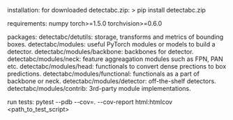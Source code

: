 installation:
    for downloaded detectabc.zip:
        > pip install detectabc.zip

requirements:
    numpy
    torch>=1.5.0
    torchvision>=0.6.0

packages:
    detectabc/detutils: storage, transforms and metrics of bounding boxes.
    detectabc/modules: useful PyTorch modules or models to build a detector.
    detectabc/modules/backbone: backbones for detector.
    detectabc/modules/neck: feature aggreagation modules such as FPN, PAN etc.
    detectabc/modules/head: functionals to convert dense prections to box predictions.
    detectabc/modules/functional: functionals as a part of backbone or neck.
    detectabc/modules/detector: off-the-shelf detectors.
    detectabc/modules/contrib: 3rd-party module implementations.

run tests:
    pytest --pdb --cov=. --cov-report html:htmlcov <path_to_test_script>
